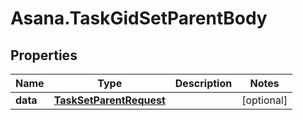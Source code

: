 # Asana.TaskGidSetParentBody

## Properties
Name | Type | Description | Notes
------------ | ------------- | ------------- | -------------
**data** | [**TaskSetParentRequest**](TaskSetParentRequest.md) |  | [optional] 
